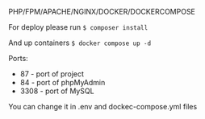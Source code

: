 PHP/FPM/APACHE/NGINX/DOCKER/DOCKERCOMPOSE



For deploy please run
```$ composer install```  

And up containers
```$ docker compose up -d```  

Ports:  
- 87 - port of project
- 84 - port of phpMyAdmin
- 3308 - port of MySQL  

You can change it in .env and dockec-compose.yml files
